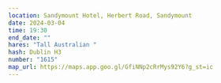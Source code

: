 ```yaml
---
location: Sandymount Hotel, Herbert Road, Sandymount
date: 2024-03-04
time: 19:30
end_date: ""
hares: "Tall Australian "
hash: Dublin H3
number: "1615"
map_url: https://maps.app.goo.gl/GfiNNp2cRrMys92Y6?g_st=ic
---
```

